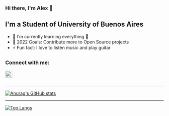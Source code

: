 ### Hi there, I'm Alex 👋

## I'm a Student of University of Buenos Aires

- 🌱 I’m currently learning everything 🤣
- 🥅 2022 Goals: Contribute more to Open Source projects
- ⚡ Fun fact: I love to listen music and play guitar

### Connect with me:

[<img align="left" alt="codeSTACKr | LinkedIn" width="22px" src="https://cdn.jsdelivr.net/npm/simple-icons@v3/icons/linkedin.svg" />][linkedin]

<br />
<br />

---

[![Anurag's GitHub stats](https://github-readme-stats.vercel.app/api?username=Alex1161&count_private=true&show_icons=true&theme=dark)](https://github.com/Alex1161/github-readme-stats)

---

[![Top Langs](https://github-readme-stats.vercel.app/api/top-langs/?username=Alex1161&layout=compact&count_private=true&show_icons=true&theme=dark)](https://github.com/Alex1161/github-readme-stats)

[linkedin]: https://linkedin.com/in/gabriel-alexander-arbieto-benites-1b534b208
